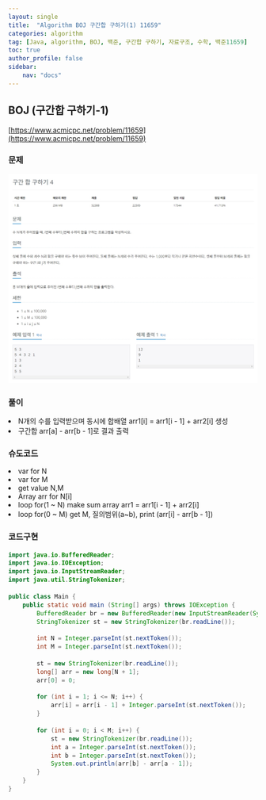 ```yaml
---
layout: single
title:  "Algorithm BOJ 구간합 구하기(1) 11659"
categories: algorithm
tag: [Java, algorithm, BOJ, 백준, 구간합 구하기, 자료구조, 수학, 백준11659]
toc: true
author_profile: false
sidebar:
    nav: "docs"
---
```

## BOJ (구간합 구하기-1)
[https://www.acmicpc.net/problem/11659](https://www.acmicpc.net/problem/11659)

### 문제
  ![구간합 구하기](/assets/img/BOJ11659.jpg)

### 풀이
<li>N개의 수를 입력받으며 동시에 합배열 arr1[i] = arr1[i - 1] + arr2[i] 생성</li>
<li>구간합 arr[a] - arr[b - 1]로 결과 출력</li>

### 슈도코드
<li>var for N</li>
<li>var for M</li>
<li>get value N,M</li>
<li>Array arr for N[i]</li>
<li>loop for(1 ~ N) make sum array arr1 = arr1[i - 1] + arr2[i]</li>
<li>loop for(0 ~ M) get M, 질의범위(a~b), print (arr[i] - arr[b - 1])</li>

### 코드구현
```java
import java.io.BufferedReader;
import java.io.IOException;
import java.io.InputStreamReader;
import java.util.StringTokenizer;

public class Main {
    public static void main (String[] args) throws IOException {
        BufferedReader br = new BufferedReader(new InputStreamReader(System.in));
        StringTokenizer st = new StringTokenizer(br.readLine());

        int N = Integer.parseInt(st.nextToken());
        int M = Integer.parseInt(st.nextToken());

        st = new StringTokenizer(br.readLine());
        long[] arr = new long[N + 1];
        arr[0] = 0;

        for (int i = 1; i <= N; i++) {
            arr[i] = arr[i - 1] + Integer.parseInt(st.nextToken());
        }

        for (int i = 0; i < M; i++) {
            st = new StringTokenizer(br.readLine());
            int a = Integer.parseInt(st.nextToken());
            int b = Integer.parseInt(st.nextToken());
            System.out.println(arr[b] - arr[a - 1]);
        }
    }
}
```
